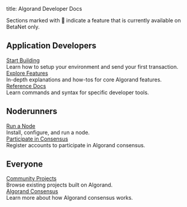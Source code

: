 title: Algorand Developer Docs

Sections marked with 🔷 indicate a feature that is currently available on BetaNet only. 

## Application Developers

<div class="homepage-cards">
  <div class="homepage-card">
    <span class="rocket-icon"></span>
    <a href="/archive/build-apps/setup" class="card-title">Start Building</a>
    <div class="card-description">
    Learn how to setup your environment and send your first transaction.
    </div>
  </div>
  <div class="homepage-card">
    <span class="checklist-icon"></span>
    <a href="./features/" class="card-title">Explore Features</a>
    <div class="card-description">
    In-depth explanations and how-tos for core Algorand features.
    </div>
  </div>
  <div class="homepage-card">
    <span class="folder-file-icon"></span>
    <a href="./reference/" class="card-title">Reference Docs</a>
    <div class="card-description">
    Learn commands and syntax for specific developer tools.
    </div>
  </div>
</div>

## Noderunners

<div class="homepage-cards">
  <div class="homepage-card">
    <span class="server-icon"></span>
    <a href="./run-a-node/setup/types/" class="card-title">Run a Node</a>
    <div class="card-description">
    Install, configure, and run a node.
    </div>
  </div>
  <div class="homepage-card">
    <span class="multiple-users-network-icon"></span>
    <a href="./run-a-node/participate/" class="card-title">Participate in Consensus</a>
    <div class="card-description">
    Register accounts to participate in Algorand consensus.
    </div>
  </div>
</div>

## Everyone

<div class="homepage-cards">
  <div class="homepage-card">
    <span class="community-icon"></span>
    <a href="./community/" class="card-title">Community Projects</a>
    <div class="card-description">
    Browse existing projects built on Algorand.
    </div>
  </div>
  <div class="homepage-card">
    <span class="study-owl-icon"></span>
    <a href="/get-details/algorand_consensus" class="card-title">Algorand Consensus</a>
    <div class="card-description">
    Learn more about how Algorand consensus works.
    </div>
  </div>
</div>

